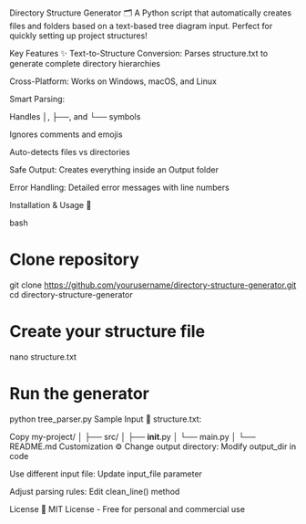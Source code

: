 Directory Structure Generator 🗂️
A Python script that automatically creates files and folders based on a text-based tree diagram input. Perfect for quickly setting up project structures!

Key Features ✨
Text-to-Structure Conversion: Parses structure.txt to generate complete directory hierarchies

Cross-Platform: Works on Windows, macOS, and Linux

Smart Parsing:

Handles │, ├──, and └── symbols

Ignores comments and emojis

Auto-detects files vs directories

Safe Output: Creates everything inside an Output folder

Error Handling: Detailed error messages with line numbers

Installation & Usage 🚀

bash

# Clone repository
git clone https://github.com/yourusername/directory-structure-generator.git
cd directory-structure-generator

# Create your structure file
nano structure.txt

# Run the generator
python tree_parser.py
Sample Input 📝
structure.txt:

Copy
my-project/
│
├── src/
│   ├── __init__.py
│   └── main.py
│
└── README.md
Customization ⚙️
Change output directory: Modify output_dir in code

Use different input file: Update input_file parameter

Adjust parsing rules: Edit clean_line() method

License 📄
MIT License - Free for personal and commercial use

